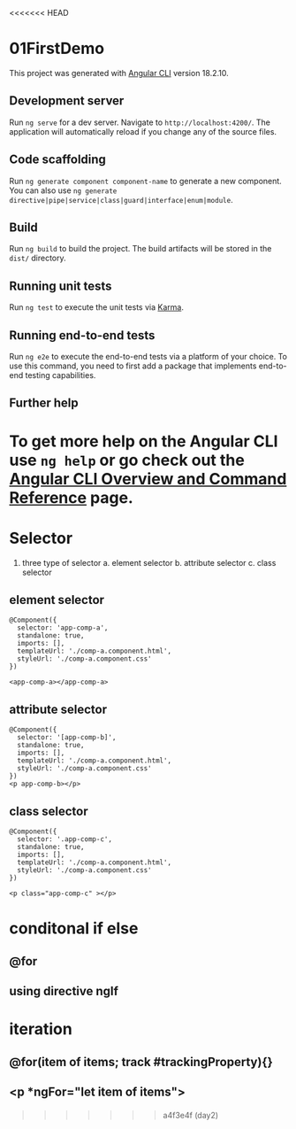 <<<<<<< HEAD
# 01FirstDemo

This project was generated with [Angular CLI](https://github.com/angular/angular-cli) version 18.2.10.

## Development server

Run `ng serve` for a dev server. Navigate to `http://localhost:4200/`. The application will automatically reload if you change any of the source files.

## Code scaffolding

Run `ng generate component component-name` to generate a new component. You can also use `ng generate directive|pipe|service|class|guard|interface|enum|module`.

## Build

Run `ng build` to build the project. The build artifacts will be stored in the `dist/` directory.

## Running unit tests

Run `ng test` to execute the unit tests via [Karma](https://karma-runner.github.io).

## Running end-to-end tests

Run `ng e2e` to execute the end-to-end tests via a platform of your choice. To use this command, you need to first add a package that implements end-to-end testing capabilities.

## Further help

To get more help on the Angular CLI use `ng help` or go check out the [Angular CLI Overview and Command Reference](https://angular.dev/tools/cli) page.
=======
# Selector
1. three type of selector
a. element selector
b. attribute selector
c. class selector

## element selector
```
@Component({
  selector: 'app-comp-a', 
  standalone: true,
  imports: [],
  templateUrl: './comp-a.component.html',
  styleUrl: './comp-a.component.css'
})

<app-comp-a></app-comp-a>
```

## attribute selector
```
@Component({
  selector: '[app-comp-b]',
  standalone: true,
  imports: [],
  templateUrl: './comp-a.component.html',
  styleUrl: './comp-a.component.css'
})
<p app-comp-b></p>
```

## class selector
```
@Component({
  selector: '.app-comp-c',
  standalone: true,
  imports: [],
  templateUrl: './comp-a.component.html',
  styleUrl: './comp-a.component.css'
})

<p class="app-comp-c" ></p>
```


# conditonal if else
## @for
## using directive ngIf


# iteration
## @for(item of items; track #trackingProperty){}
## <p *ngFor="let item of items"></p>
>>>>>>> a4f3e4f (day2)
